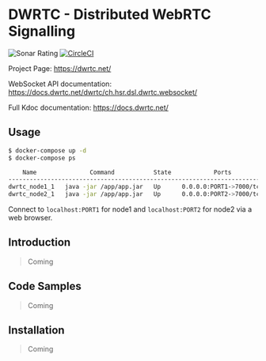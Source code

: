# DWRTC - Distributed WebRTC Signalling

![Sonar Rating](https://sonarcloud.io/api/project_badges/measure?project=dwrtc&metric=sqale_rating)
[![CircleCI](https://circleci.com/gh/dwrtc/dwrtc.svg?style=svg)](https://circleci.com/gh/dwrtc/dwrtc)

Project Page: https://dwrtc.net/

WebSocket API documentation: https://docs.dwrtc.net/dwrtc/ch.hsr.dsl.dwrtc.websocket/

Full Kdoc documentation: https://docs.dwrtc.net/

## Usage

```sh
$ docker-compose up -d
$ docker-compose ps

    Name               Command           State            Ports
------------------------------------------------------------------------
dwrtc_node1_1   java -jar /app/app.jar   Up      0.0.0.0:PORT1->7000/tcp
dwrtc_node2_1   java -jar /app/app.jar   Up      0.0.0.0:PORT2->7000/tcp
```

Connect to `localhost:PORT1` for node1 and `localhost:PORT2` for node2 via a web browser.

## Introduction

> Coming

## Code Samples

> Coming

## Installation

> Coming
